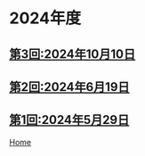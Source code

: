 # 2024年度


## [第3回:2024年10月10日](2024-10-10.md)

## [第2回:2024年6月19日](2024-06-19.md)

## [第1回:2024年5月29日](2024-05-29.md)

[Home](../index.md)